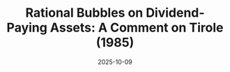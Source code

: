 ---
title: "Rational Bubbles on Dividend-Paying Assets: A Comment on Tirole (1985)"
collection: publications
link: http://arxiv.org/abs/2507.12477
venue: "R&R Econometrica"
date: 2025-10-09
coauthor: "Ngoc-Sang Pham"
---